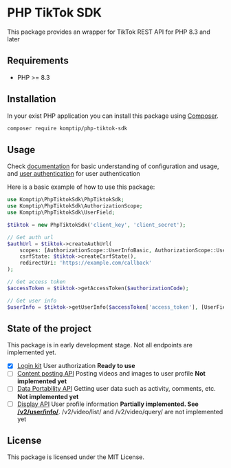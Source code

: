 # PHP TikTok SDK

This package provides an wrapper for TikTok REST API for PHP 8.3 and later

## Requirements

- PHP >= 8.3

## Installation

In your exist PHP application you can install this package using [Composer](https://getcomposer.org).

```bash
composer require komptip/php-tiktok-sdk
```

## Usage

Check [documentation](https://github.com/Komptip/php-tiktok-sdk/wiki/Configuration-and-basic-usage) for basic understanding of configuration and usage, and [user authentication](https://github.com/Komptip/php-tiktok-sdk/wiki/User-authorization) for user authentication

Here is a basic example of how to use this package:

```php
use Komptip\PhpTiktokSdk\PhpTiktokSdk;
use Komptip\PhpTiktokSdk\AuthorizationScope;
use Komptip\PhpTiktokSdk\UserField;

$tiktok = new PhpTiktokSdk('client_key', 'client_secret');

// Get auth url
$authUrl = $tiktok->createAuthUrl(
    scopes: [AuthorizationScope::UserInfoBasic, AuthorizationScope::UserInfoProfile],
    csrfState: $tiktok->createCsrfState(),
    redirectUri: 'https://example.com/callback'
);

// Get access token
$accessToken = $tiktok->getAccessToken($authorizationCode);

// Get user info
$userInfo = $tiktok->getUserInfo($accessToken['access_token'], [UserField::OpenID, UserField::Displayname]);
```

## State of the project

This package is in early development stage. Not all endpoints are implemented yet.

- [x] [Login kit](https://developers.tiktok.com/doc/login-kit-overview?enter_method=left_navigation)
    User authorization 
    **Ready to use**
- [ ] [Content posting API](https://developers.tiktok.com/doc/content-posting-api-get-started?enter_method=left_navigation)
    Posting videos and images to user profile
    **Not implemented yet**
- [ ] [Data Portability API](https://developers.tiktok.com/doc/data-portability-api-get-started?enter_method=left_navigation)
    Getting user data such as activity, comments, etc.
    **Not implemented yet**
- [ ] [Display API](https://developers.tiktok.com/doc/display-api-overview?enter_method=left_navigation)
    User profile information
    **Partially implemented. See [/v2/user/info/](https://github.com/Komptip/php-tiktok-sdk/wiki/User-authorization)**. /v2/video/list/ and /v2/video/query/ are not implemented yet

## License

This package is licensed under the MIT License.